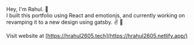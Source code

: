 Hey, I'm Rahul. :wave:  
I built this portfolio using React and emotionjs, and currently working on revamping it to a new design using gatsby. :v: :metal:

Visit website at [https://hrahul2605.tech](https://hrahul2605.netlify.app/)  

